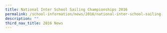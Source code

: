 ```yaml
---
title: National Inter School Sailing Championships 2016
permalink: /school-information/news/2016/national-inter-school-sailing-championships/
description: ""
third_nav_title: 2016 News
---
```

